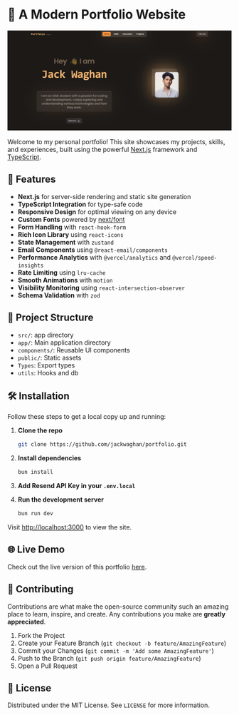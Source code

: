 # 🌟 A Modern Portfolio Website

![Portfolio Screenshot](./public/Portfolio%20Screenshot.png)

Welcome to my personal portfolio! This site showcases my projects, skills, and experiences, built using the powerful [Next.js](https://nextjs.org) framework and [TypeScript](https://www.typescriptlang.org).

## 🚀 Features

- **Next.js** for server-side rendering and static site generation
- **TypeScript Integration** for type-safe code
- **Responsive Design** for optimal viewing on any device
- **Custom Fonts** powered by [next/font](https://nextjs.org/docs/app/building-your-application/optimizing/fonts)
- **Form Handling** with `react-hook-form`
- **Rich Icon Library** using `react-icons`
- **State Management** with `zustand`
- **Email Components** using `@react-email/components`
- **Performance Analytics** with `@vercel/analytics` and `@vercel/speed-insights`
- **Rate Limiting** using `lru-cache`
- **Smooth Animations** with `motion`
- **Visibility Monitoring** using `react-intersection-observer`
- **Schema Validation** with `zod`

## 📂 Project Structure

- `src/`: app directory
- `app/`: Main application directory
- `components/`: Reusable UI components
- `public/`: Static assets
- `Types`: Export types
- `utils`: Hooks and db

## 🛠️ Installation

Follow these steps to get a local copy up and running:

1. **Clone the repo**
   ```sh
   git clone https://github.com/jackwaghan/portfolio.git
   ```
2. **Install dependencies**

   ```sh
   bun install
   ```

3. **Add Resend API Key in your `.env.local`**

4. **Run the development server**
   ```sh
   bun run dev
   ```

Visit [http://localhost:3000](http://localhost:3000) to view the site.

## 🌐 Live Demo

Check out the live version of this portfolio [here](https://jackwaghan.com/).

## 🤝 Contributing

Contributions are what make the open-source community such an amazing place to learn, inspire, and create. Any contributions you make are **greatly appreciated**.

1. Fork the Project
2. Create your Feature Branch (`git checkout -b feature/AmazingFeature`)
3. Commit your Changes (`git commit -m 'Add some AmazingFeature'`)
4. Push to the Branch (`git push origin feature/AmazingFeature`)
5. Open a Pull Request

## 📜 License

Distributed under the MIT License. See `LICENSE` for more information.
